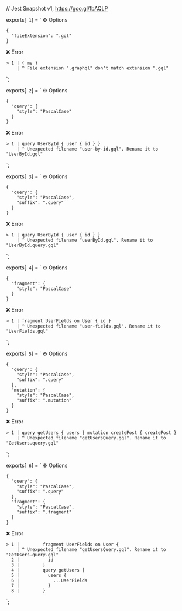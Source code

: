 // Jest Snapshot v1, https://goo.gl/fbAQLP

exports[` 1`] = `
⚙️ Options

    {
      "fileExtension": ".gql"
    }

❌ Error

    > 1 | { me }
        | ^ File extension ".graphql" don't match extension ".gql"
`;

exports[` 2`] = `
⚙️ Options

    {
      "query": {
        "style": "PascalCase"
      }
    }

❌ Error

    > 1 | query UserById { user { id } }
        | ^ Unexpected filename "user-by-id.gql". Rename it to "UserById.gql"
`;

exports[` 3`] = `
⚙️ Options

    {
      "query": {
        "style": "PascalCase",
        "suffix": ".query"
      }
    }

❌ Error

    > 1 | query UserById { user { id } }
        | ^ Unexpected filename "userById.gql". Rename it to "UserById.query.gql"
`;

exports[` 4`] = `
⚙️ Options

    {
      "fragment": {
        "style": "PascalCase"
      }
    }

❌ Error

    > 1 | fragment UserFields on User { id }
        | ^ Unexpected filename "user-fields.gql". Rename it to "UserFields.gql"
`;

exports[` 5`] = `
⚙️ Options

    {
      "query": {
        "style": "PascalCase",
        "suffix": ".query"
      },
      "mutation": {
        "style": "PascalCase",
        "suffix": ".mutation"
      }
    }

❌ Error

    > 1 | query getUsers { users } mutation createPost { createPost }
        | ^ Unexpected filename "getUsersQuery.gql". Rename it to "GetUsers.query.gql"
`;

exports[` 6`] = `
⚙️ Options

    {
      "query": {
        "style": "PascalCase",
        "suffix": ".query"
      },
      "fragment": {
        "style": "PascalCase",
        "suffix": ".fragment"
      }
    }

❌ Error

    > 1 |         fragment UserFields on User {
        | ^ Unexpected filename "getUsersQuery.gql". Rename it to "GetUsers.query.gql"
      2 |           id
      3 |         }
      4 |         query getUsers {
      5 |           users {
      6 |             ...UserFields
      7 |           }
      8 |         }
`;
